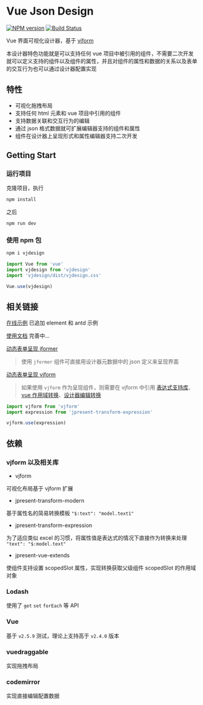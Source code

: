 # Vue Json Design

[![NPM version](https://img.shields.io/npm/v/vjdesign.svg?style=flat-square)](https://www.npmjs.com/package/vjdesign)
[![Build Status](https://travis-ci.org/fyl080801/vjdesign.svg?branch=master)](https://travis-ci.org/fyl080801/vjdesign)

Vue 界面可视化设计器，基于 [vjform](https://github.com/fyl080801/vjform)

本设计器特色功能就是可以支持任何 vue 项目中被引用的组件，不需要二次开发就可以定义支持的组件以及组件的属性，并且对组件的属性和数据的关系以及表单的交互行为也可以通过设计器配置实现

## 特性

- 可视化拖拽布局
- 支持任何 html 元素和 vue 项目中引用的组件
- 支持数据关联和交互行为的编辑
- 通过 json 格式数据就可扩展编辑器支持的组件和属性
- 组件在设计器上呈现形式和属性编辑器支持二次开发

## Getting Start

### 运行项目

克隆项目，执行

```bash
npm install
```

之后

```bash
npm run dev
```

### 使用 npm 包

```bash
npm i vjdesign
```

```javascript
import Vue from 'vue'
import vjdesign from 'vjdesign'
import 'vjdesign/dist/vjdesign.css'

Vue.use(vjdesign)
```

## 相关链接

[在线示例](https://fyl080801.gitee.io/vjdesign/) 已追加 element 和 antd 示例

[使用文档](https://fyl080801.github.io/vjdesign/) 完善中...

[动态表单呈现 jformer](https://gitee.com/fyl080801/jformer)

> 使用 `jformer` 组件可直接用设计器元数据中的 json 定义来呈现界面

[动态表单呈现 vjform](https://github.com/fyl080801/vjform)

> 如果使用 `vjform` 作为呈现组件，则需要在 vjform 中引用 [表达式支持库](https://github.com/fyl080801/jpresent-transform-expression)、[vue 作用域转换](https://github.com/fyl080801/jpresent-vue-extends)、[设计器编辑转换](https://github.com/fyl080801/jpresent-transform-design)

```javascript
import vjform from 'vjform'
import expression from 'jpresent-transform-expression'

vjform.use(expression)
```

## 依赖

### vjform 以及相关库

- vjform

可视化布局基于 vjform 扩展

- jpresent-transform-modern

基于属性名的简易转换模板 `"$:text": "model.text1"`

- jpresent-transform-expression

为了适应类似 excel 的习惯，将属性值是表达式的情况下直接作为转换来处理 `"text": "$:model.text"`

- jpresent-vue-extends

使组件支持设置 scopedSlot 属性，实现转换获取父级组件 scopedSlot 的作用域对象

### Lodash

使用了 `get` `set` `forEach` 等 API

### Vue

基于 `v2.5.9` 测试，理论上支持高于 `v2.4.0` 版本

### vuedraggable

实现拖拽布局

### codemirror

实现直接编辑配置数据
